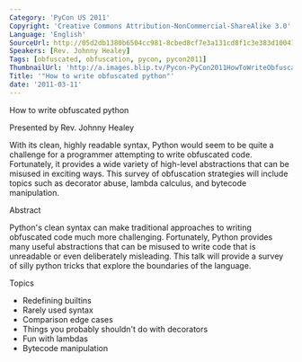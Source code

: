 ```yaml
---
Category: 'PyCon US 2011'
Copyright: 'Creative Commons Attribution-NonCommercial-ShareAlike 3.0'
Language: 'English'
SourceUrl: http://05d2db1380b6504cc981-8cbed8cf7e3a131cd8f1c3e383d10041.r93.cf2.rackcdn.com/pycon-us-2011/398_how-to-write-obfuscated-python.mp4
Speakers: [Rev. Johnny Healey]
Tags: [obfuscated, obfuscation, pycon, pycon2011]
ThumbnailUrl: 'http://a.images.blip.tv/Pycon-PyCon2011HowToWriteObfuscatedPython160.png'
Title: '"How to write obfuscated python"'
date: '2011-03-11'
---
```

How to write obfuscated python

Presented by Rev. Johnny Healey

With its clean, highly readable syntax, Python would seem to be quite a
challenge for a programmer attempting to write obfuscated code. Fortunately,
it provides a wide variety of high-level abstractions that can be misused in
exciting ways. This survey of obfuscation strategies will include topics such
as decorator abuse, lambda calculus, and bytecode manipulation.

Abstract

Python's clean syntax can make traditional approaches to writing obfuscated
code much more challenging. Fortunately, Python provides many useful
abstractions that can be misused to write code that is unreadable or even
deliberately misleading. This talk will provide a survey of silly python
tricks that explore the boundaries of the language.

Topics

  * Redefining builtins 
  * Rarely used syntax 
  * Comparison edge cases 
  * Things you probably shouldn't do with decorators 
  * Fun with lambdas 
  * Bytecode manipulation 


